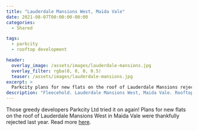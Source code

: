 ```yaml
---
title: "Lauderdale Mansions West, Maida Vale"
date: 2021-08-07T00:00:00-00:00
categories:
  - Shared

tags:
  - parkcity
  - rooftop development

header:
  overlay_image: /assets/images/lauderdale-mansions.jpg
  overlay_filter: rgba(0, 0, 0, 0.5)
  teaser: /assets/images/lauderdale-mansions.jpg
excerpt: >
  Parkcity plans for new flats on the roof of Lauderdale Mansions rejected.
description: "Fleecehold. Lauderdale Mansions West, Maida Vale. Rooftop development. Parkcity."
---
```


Those greedy developers Parkcity Ltd tried it on again! Plans for new flats on the roof of Lauderdale Mansions West in Maida Vale were thankfully rejected last year. Read more [here][article].

[article]: https://www.hamhigh.co.uk/news/lauderdale-mansions-west-council-reject-9-flats-on-the-roof-3673436